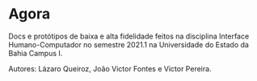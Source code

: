 # Agora
Docs e protótipos de baixa e alta fidelidade feitos na disciplina Interface Humano-Computador no semestre 2021.1 na Universidade do Estado da Bahia Campus I. 

Autores: Lázaro Queiroz, João Victor Fontes e Victor Pereira.
